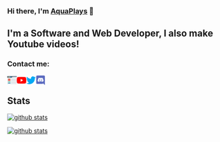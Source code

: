 ### Hi there, I'm [AquaPlays][website] 👋

## I'm a Software and Web Developer, I also make Youtube videos!

### Contact me:

[<img align="left" alt="aquaticdevelopment" width="22px" src="web.svg" />][website]
[<img align="left" alt="Aqua Plays | YouTube" width="22px" src="free-icon-youtube-1384060.svg" />][youtube]
[<img align="left" alt="Aqua Plays | Twitter" width="22px" src="twitter.svg" />][twitter]
[<img align="left" alt="Aqua Plays | Discord" width="22px" src="discord.svg" />][discord]
<br>
## Stats

[![github stats](https://github-readme-stats.vercel.app/api?username=AquaPlaysYT&count_private=true&theme=dracula&show_icons=true)](https://github.com/AquaPlaysYT)

[![github stats](https://github-readme-stats.vercel.app/api/top-langs?username=AquaPlaysYT&count_private=true&theme=dracula&show_icons=true)](https://github.com/AquaPlaysYT)

[website]: https://aquaticdevelopment.xyz
[twitter]: https://twitter.com/aquaplaysyt
[youtube]: https://www.youtube.com/c/aquaplaysyt
[discord]: https://discord.bio/p/aquaplays

